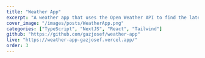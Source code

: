 ```yaml
---
title: "Weather App"
excerpt: "A weather app that uses the Open Weather API to find the latest weather information. The app also provides temperatures for future times."
cover_image: "/images/posts/WeatherApp.png"
categories: ["TypeScript", "NextJS", "React", "Tailwind"]
github: "https://github.com/gazjosef/weather-app"
live: "https://weather-app-gazjosef.vercel.app/"
order: 3
---
```

